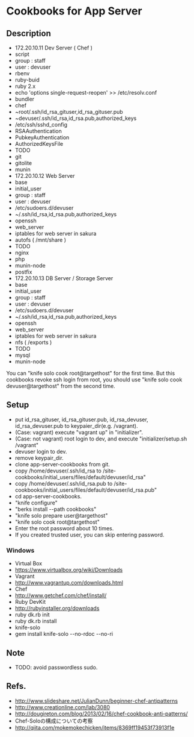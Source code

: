 # Cookbooks for App Server

## Description

* 172.20.10.11 Dev Server ( Chef )
 * script
  * group : staff
  * user  : devuser
  * rbenv
  * ruby-buid
  * ruby 2.x
  * echo 'options single-request-reopen' >> /etc/resolv.conf
  * bundler
  * chef
  * ~root/.ssh/id_rsa_gituser,id_rsa_gituser.pub
  * ~devuser/.ssh/id_rsa,id_rsa.pub,authorized_keys
  * /etc/ssh/sshd_config
   * RSAAuthentication
   * PubkeyAuthentication
   * AuthorizedKeysFile
 * TODO
  * git
  * gitolite
  * munin
* 172.20.10.12 Web Server
 * base
  * initial_user
   * group : staff
   * user  : devuser
   * /etc/sudoers.d/devuser
   * ~/.ssh/id_rsa,id_rsa.pub,authorized_keys
  * openssh
 * web_server
  * iptables for web server in sakura
  * autofs ( /mnt/share )
 * TODO
  * nginx
  * php
  * munin-node
  * postfix
* 172.20.10.13 DB Server / Storage Server
 * base
  * initial_user
   * group : staff
   * user  : devuser
   * /etc/sudoers.d/devuser
   * ~/.ssh/id_rsa,id_rsa.pub,authorized_keys
  * openssh
 * web_server
  * iptables for web server in sakura
  * nfs ( /exports )
 * TODO
  * mysql
  * munin-node

You can "knife solo cook root@targethost" for the first time.
But this cookbooks revoke ssh login from root, you should use "knife solo cook devuser@targethost" from the second time.

## Setup

* put id_rsa_gituser, id_rsa_gituser.pub, id_rsa_devuser, id_rsa_devuser.pub to keypaier_dir(e.g. /vagrant).
* (Case: vagrant) execute "vagrant up" in "initializer".
* (Case: not vagrant) root login to dev, and execute "initializer/setup.sh /vagrant"
* devuser login to dev.
* remove keypair_dir.
* clone app-server-cookbooks from git.
* copy /home/devuser/.ssh/id_rsa to <chef>/site-cookbooks/initial_users/files/default/devuser/id_rsa"
* copy /home/devuser/.ssh/id_rsa.pub to <chef>/site-cookbooks/initial_users/files/default/devuser/id_rsa.pub"
* cd app-server-cookbooks.
* "knife configure"
* "berks install --path cookbooks"
* "knife solo prepare user@targethost"
* "knife solo cook root@targethost"
 * Enter the root password about 10 times.
 * If you created trusted user, you can skip entering password.

### Windows

* Virtual Box
 * https://www.virtualbox.org/wiki/Downloads
* Vagrant
 * http://www.vagrantup.com/downloads.html
* Chef
 * http://www.getchef.com/chef/install/
* Ruby DevKit
 * http://rubyinstaller.org/downloads
  * ruby dk.rb init
  * ruby dk.rb install
* knife-solo
 * gem install knife-solo --no-rdoc --no-ri

## Note

* TODO: avoid passwordless sudo.

## Refs.

* http://www.slideshare.net/JulianDunn/beginner-chef-antipatterns
* http://www.creationline.com/lab/3080
* http://dougireton.com/blog/2013/02/16/chef-cookbook-anti-patterns/
* Chef-Soloの構成についての考察
 * http://qiita.com/mokemokechicken/items/8369ff19453f73913f1e

